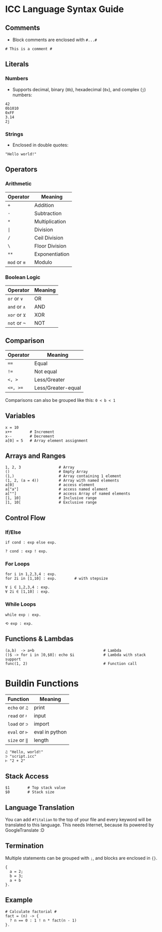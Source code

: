 # ICC Language Syntax Guide
## Comments
- Block comments are enclosed with `#...#`
```icc
# This is a comment #
```
## Literals
### Numbers
- Supports decimal, binary (`0b`), hexadecimal (`0x`), and complex (`j`) numbers:
```icc
42
0b1010
0xFF
3.14
2j
```
### Strings
- Enclosed in double quotes:
```icc
"Hello world!"
```
## Operators
### Arithmetic

| Operator     | Meaning        |
| ------------ | -------------- |
| `+`          | Addition       |
| `-`          | Subtraction    |
| `*`          | Multiplication |
| `\|`         | Division       |
| `/`          | Ceil Division  |
| `\`          | Floor Division |
| `**`         | Exponentiation |
| `mod` or `≡` | Modulo         |
### Boolean Logic

| Operator     | Meaning |
| ------------ | ------- |
| `or`  or `∨` | OR      |
| `and` or `∧` | AND     |
| `xor` or `⊻` | XOR     |
| `not` or `¬` | NOT     |
## Comparison

|Operator|Meaning|
|---|---|
|`==`|Equal|
|`!=`|Not equal|
|`<, >`|Less/Greater|
|`<=, >=`|Less/Greater-equal|
Comparisons can also be grouped like this: `0 < b < 1`
## Variables
```icc
x = 10
x++        # Increment
x--        # Decrement 
a[0] = 5   # Array element assignment
```
## Arrays and Ranges
```icc
1, 2, 3                 # Array
()                      # Empty Array
(1,)                    # Array containing 1 element
(1, 2, (a = 4))         # Array with named elements
a[0]                    # access element
a["a"]                  # access named element
a[""]                   # access Array of named elements
[1, 10]                 # Inclusive range
]1, 10[                 # Exclusive range
```
## Control Flow
### If/Else
```icc
if cond : exp else exp.

? cond : exp ! exp.
```
### For Loops
```icc
for i in 1,2,3,4 : exp.
for 2i in [1,10] : exp.        # with stepsize

∀ i ∈ 1,2,3,4 : exp.
∀ 2i ∈ [1,10] : exp.
```
### While Loops
```icc
while exp : exp.

⟲ exp : exp.
```
## Functions & Lambdas
```icc
(a,b)  -> a+b                               # Lambda
()$ -> for i in ]0,$0]: echo $i             # Lambda with stack support
func(1, 2)                                  # Function call
```
# Buildin Functions

| Function       | Meaning        |
| -------------- | -------------- |
| `echo` or `♫`  | print          |
| `read` or `𝄽` | input          |
| `load` or `⊃`  | import         |
| `eval` or `⊢`  | eval in python |
| `size` or `‖`  | length         |
```icc
♫ "Hello, world!"
⊃ "script.icc"
⊢ "2 + 2"
```
## Stack Access
```icc
$1        # Top stack value
$0        # Stack size
```
## Language Translation
You can add `#?italian` to the top of your file and every keyword will be translated to this language. This needs Internet, because its powered by GoogleTranslate :D

## Termination

Multiple statements can be grouped with `;`, and blocks are enclosed in `{}`.

```icc
{
  a = 2;
  b = 3;
  a + b
}.
```

## Example

```icc
# Calculate factorial #
fact = (n) -> {
  ? n == 0 : 1 ! n * fact(n - 1)
}.
```
